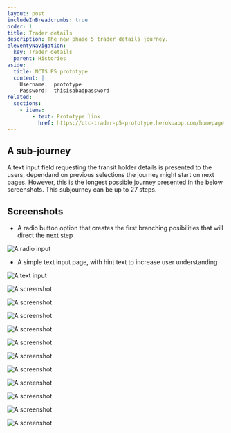 ```yaml
---
layout: post
includeInBreadcrumbs: true
order: 1
title: Trader details
description: The new phase 5 trader details journey.
eleventyNavigation:
  key: Trader details
  parent: Histories
aside:
  title: NCTS P5 prototype
  content: |
    Username:  prototype
    Password:  thisisabadpassword
related:
  sections:
    - items:
        - text: Prototype link
          href: https://ctc-trader-p5-prototype.herokuapp.com/homepage
---
```


## A sub-journey

A text input field requesting the transit holder details is presented to the users, dependand on previous selections the journey might start on next pages. However, this is the longest possible journey presented in the below screenshots. This subjourney can be up to 27 steps.

## Screenshots

- A radio button option that creates the first branching posibilities that will direct the next step

![A radio input](/assets/trader-details/01-holder-eori.png "The first branching radio input page")
<br>

- A simple text input page, with hint text to increase user understanding

![A text input](/assets/trader-details/02-holder-eori-number.png "The Holder EORI input page")
<br>

![A screenshot](/assets/trader-details/03-holder-name.png "A prototype screenshot")
<br>

![A screenshot](/assets/trader-details/04-holder-address.png "A prototype screenshot")
<br>

![A screenshot](/assets/trader-details/06-error.png "A prototype screenshot")
<br>

![A screenshot](/assets/trader-details/07-contact-name.png "A prototype screenshot")
<br>

![A screenshot](/assets/trader-details/02-holder-eori-number.png "A prototype screenshot")
<br>

![A screenshot](/assets/trader-details/02-holder-eori-number.png "A prototype screenshot")
<br>

![A screenshot](/assets/trader-details/02-holder-eori-number.png "A prototype screenshot")
<br>

![A screenshot](/assets/trader-details/02-holder-eori-number.png "A prototype screenshot")
<br>

![A screenshot](/assets/trader-details/02-holder-eori-number.png "A prototype screenshot")
<br>

![A screenshot](/assets/trader-details/02-holder-eori-number.png "A prototype screenshot")
<br>

![A screenshot](/assets/trader-details/02-holder-eori-number.png "A prototype screenshot")
<br>
